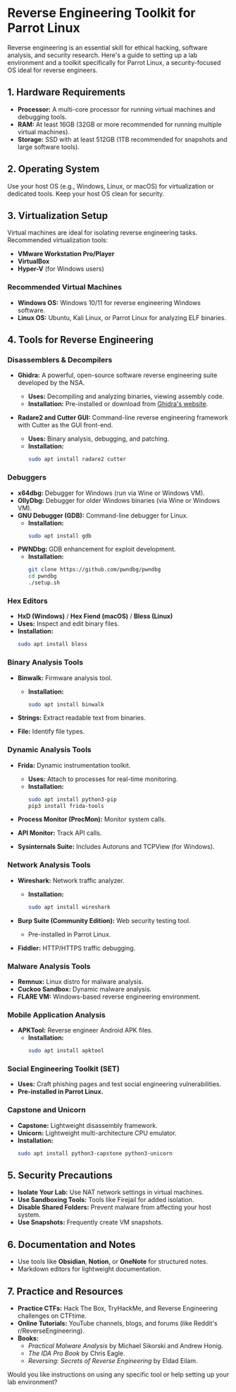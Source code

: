 
# Reverse Engineering Toolkit for Parrot Linux

Reverse engineering is an essential skill for ethical hacking, software analysis, and security research. Here's a guide to setting up a lab environment and a toolkit specifically for Parrot Linux, a security-focused OS ideal for reverse engineers.

## 1. Hardware Requirements

- **Processor:** A multi-core processor for running virtual machines and debugging tools.
- **RAM:** At least 16GB (32GB or more recommended for running multiple virtual machines).
- **Storage:** SSD with at least 512GB (1TB recommended for snapshots and large software tools).

## 2. Operating System

Use your host OS (e.g., Windows, Linux, or macOS) for virtualization or dedicated tools. Keep your host OS clean for security.

## 3. Virtualization Setup

Virtual machines are ideal for isolating reverse engineering tasks. Recommended virtualization tools:

- **VMware Workstation Pro/Player**
- **VirtualBox**
- **Hyper-V** (for Windows users)

### Recommended Virtual Machines

- **Windows OS:** Windows 10/11 for reverse engineering Windows software.
- **Linux OS:** Ubuntu, Kali Linux, or Parrot Linux for analyzing ELF binaries.

## 4. Tools for Reverse Engineering

### Disassemblers & Decompilers

- **Ghidra:** A powerful, open-source software reverse engineering suite developed by the NSA.
  - **Uses:** Decompiling and analyzing binaries, viewing assembly code.
  - **Installation:** Pre-installed or download from [Ghidra's website](https://ghidra-sre.org).

- **Radare2 and Cutter GUI:** Command-line reverse engineering framework with Cutter as the GUI front-end.
  - **Uses:** Binary analysis, debugging, and patching.
  - **Installation:**
    ```bash
    sudo apt install radare2 cutter
    ```

### Debuggers

- **x64dbg:** Debugger for Windows (run via Wine or Windows VM).
- **OllyDbg:** Debugger for older Windows binaries (via Wine or Windows VM).
- **GNU Debugger (GDB):** Command-line debugger for Linux.
  - **Installation:**
    ```bash
    sudo apt install gdb
    ```
- **PWNDbg:** GDB enhancement for exploit development.
  - **Installation:**
    ```bash
    git clone https://github.com/pwndbg/pwndbg
    cd pwndbg
    ./setup.sh
    ```

### Hex Editors

- **HxD (Windows)** / **Hex Fiend (macOS)** / **Bless (Linux)**
- **Uses:** Inspect and edit binary files.
- **Installation:**
  ```bash
  sudo apt install bless
  ```

### Binary Analysis Tools

- **Binwalk:** Firmware analysis tool.
  - **Installation:**
    ```bash
    sudo apt install binwalk
    ```

- **Strings:** Extract readable text from binaries.
- **File:** Identify file types.

### Dynamic Analysis Tools

- **Frida:** Dynamic instrumentation toolkit.
  - **Uses:** Attach to processes for real-time monitoring.
  - **Installation:**
    ```bash
    sudo apt install python3-pip
    pip3 install frida-tools
    ```

- **Process Monitor (ProcMon):** Monitor system calls.
- **API Monitor:** Track API calls.
- **Sysinternals Suite:** Includes Autoruns and TCPView (for Windows).

### Network Analysis Tools

- **Wireshark:** Network traffic analyzer.
  - **Installation:**
    ```bash
    sudo apt install wireshark
    ```

- **Burp Suite (Community Edition):** Web security testing tool.
  - Pre-installed in Parrot Linux.

- **Fiddler:** HTTP/HTTPS traffic debugging.

### Malware Analysis Tools

- **Remnux:** Linux distro for malware analysis.
- **Cuckoo Sandbox:** Dynamic malware analysis.
- **FLARE VM:** Windows-based reverse engineering environment.

### Mobile Application Analysis

- **APKTool:** Reverse engineer Android APK files.
  - **Installation:**
    ```bash
    sudo apt install apktool
    ```

### Social Engineering Toolkit (SET)

- **Uses:** Craft phishing pages and test social engineering vulnerabilities.
- **Pre-installed in Parrot Linux.**

### Capstone and Unicorn

- **Capstone:** Lightweight disassembly framework.
- **Unicorn:** Lightweight multi-architecture CPU emulator.
- **Installation:**
  ```bash
  sudo apt install python3-capstone python3-unicorn
  ```

## 5. Security Precautions

- **Isolate Your Lab:** Use NAT network settings in virtual machines.
- **Use Sandboxing Tools:** Tools like Firejail for added isolation.
- **Disable Shared Folders:** Prevent malware from affecting your host system.
- **Use Snapshots:** Frequently create VM snapshots.

## 6. Documentation and Notes

- Use tools like **Obsidian**, **Notion**, or **OneNote** for structured notes.
- Markdown editors for lightweight documentation.

## 7. Practice and Resources

- **Practice CTFs:** Hack The Box, TryHackMe, and Reverse Engineering challenges on CTFtime.
- **Online Tutorials:** YouTube channels, blogs, and forums (like Reddit's r/ReverseEngineering).
- **Books:**
  - *Practical Malware Analysis* by Michael Sikorski and Andrew Honig.
  - *The IDA Pro Book* by Chris Eagle.
  - *Reversing: Secrets of Reverse Engineering* by Eldad Eilam.

Would you like instructions on using any specific tool or help setting up your lab environment?
```
